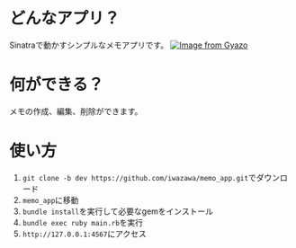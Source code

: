 # どんなアプリ？
Sinatraで動かすシンプルなメモアプリです。
[![Image from Gyazo](https://i.gyazo.com/75a660208b026d4226f4a64e4a189411.gif)](https://gyazo.com/75a660208b026d4226f4a64e4a189411)

# 何ができる？
メモの作成、編集、削除ができます。


# 使い方
1. `git clone -b dev https://github.com/iwazawa/memo_app.git`でダウンロード
2. `memo_app`に移動
3. `bundle install`を実行して必要なgemをインストール
4. `bundle exec ruby main.rb`を実行
5. `http://127.0.0.1:4567`にアクセス
